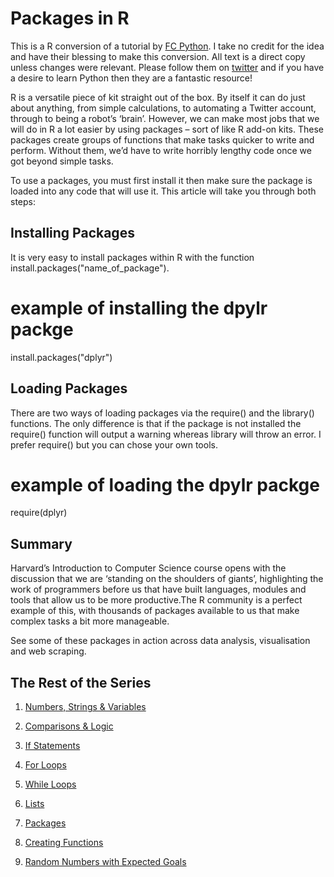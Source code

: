 Packages in R
================

This is a R conversion of a tutorial by [FC Python](http://fcpython.com/python-basics/python-modules). I take no credit for the idea and have their blessing to make this conversion. All text is a direct copy unless changes were relevant. Please follow them on [twitter](www.twitter.com/FC_Python) and if you have a desire to learn Python then they are a fantastic resource!

R is a versatile piece of kit straight out of the box. By itself it can do just about anything, from simple calculations, to automating a Twitter account, through to being a robot’s ‘brain’. However, we can make most jobs that we will do in R a lot easier by using packages – sort of like R add-on kits. These packages create groups of functions that make tasks quicker to write and perform. Without them, we’d have to write horribly lengthy code once we got beyond simple tasks.

To use a packages, you must first install it then make sure the package is loaded into any code that will use it. This article will take you through both steps:

Installing Packages
-------------------

It is very easy to install packages within R with the function install.packages("name\_of\_package").

example of installing the dpylr packge
======================================

install.packages("dplyr")

Loading Packages
----------------

There are two ways of loading packages via the require() and the library() functions. The only difference is that if the package is not installed the require() function will output a warning whereas library will throw an error. I prefer require() but you can chose your own tools.

example of loading the dpylr packge
===================================

require(dplyr)

Summary
-------

Harvard’s Introduction to Computer Science course opens with the discussion that we are ‘standing on the shoulders of giants’, highlighting the work of programmers before us that have built languages, modules and tools that allow us to be more productive.The R community is a perfect example of this, with thousands of packages available to us that make complex tasks a bit more manageable.

See some of these packages in action across data analysis, visualisation and web scraping.


## The Rest of the Series 

1. [Numbers, Strings & Variables](https://github.com/FCrSTATS/R_basics/blob/master/1.NumbersStrings_Variable.md)

2. [Comparisons & Logic](https://github.com/FCrSTATS/R_basics/blob/master/2.Comparisons_Logic.md)

3. [If Statements](https://github.com/FCrSTATS/R_basics/blob/master/3.IfStatements.md)

4. [For Loops](https://github.com/FCrSTATS/R_basics/blob/master/4.ForLoops.md)

5. [While Loops](https://github.com/FCrSTATS/R_basics/blob/master/5.WhileLoops.md)

6. [Lists](https://github.com/FCrSTATS/R_basics/blob/master/6.Lists.md)

7. [Packages](https://github.com/FCrSTATS/R_basics/blob/master/7.Packages.md)

8. [Creating Functions](https://github.com/FCrSTATS/R_basics/blob/master/8.Functions.md)

9. [Random Numbers with Expected Goals](https://github.com/FCrSTATS/R_basics/blob/master/9.RandomExpectedGoals.md)


